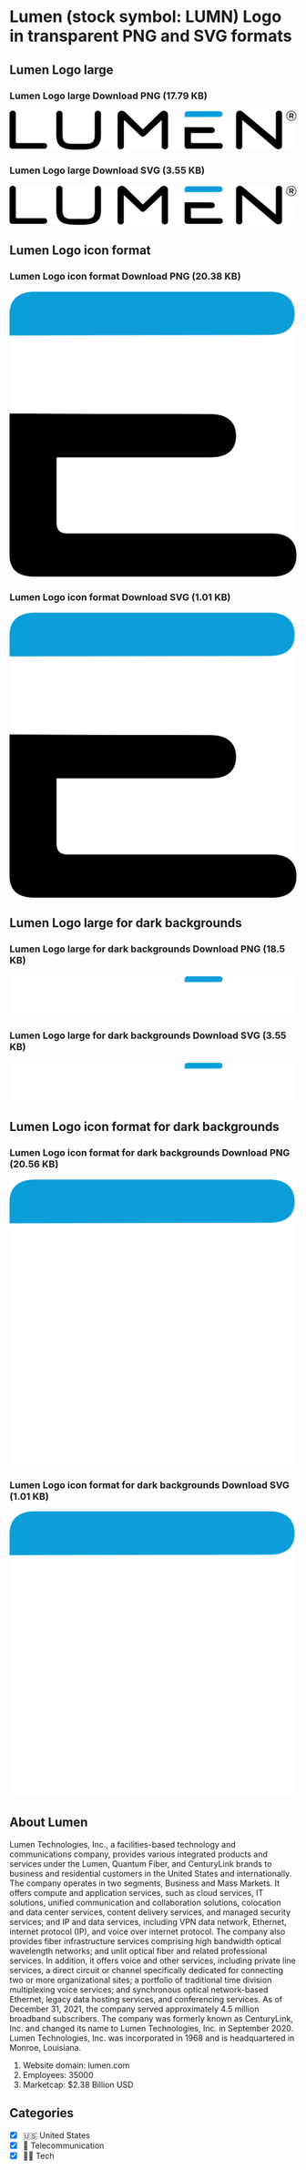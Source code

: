 # Lumen (stock symbol: LUMN) Logo in transparent PNG and SVG formats

## Lumen Logo large

### Lumen Logo large Download PNG (17.79 KB)

![Lumen Logo large Download PNG (17.79 KB)](/img/orig/LUMN_BIG-192e2681.png)

### Lumen Logo large Download SVG (3.55 KB)

![Lumen Logo large Download SVG (3.55 KB)](/img/orig/LUMN_BIG-dda15c8e.svg)

## Lumen Logo icon format

### Lumen Logo icon format Download PNG (20.38 KB)

![Lumen Logo icon format Download PNG (20.38 KB)](/img/orig/LUMN-f59f7be5.png)

### Lumen Logo icon format Download SVG (1.01 KB)

![Lumen Logo icon format Download SVG (1.01 KB)](/img/orig/LUMN-629981a5.svg)

## Lumen Logo large for dark backgrounds

### Lumen Logo large for dark backgrounds Download PNG (18.5 KB)

![Lumen Logo large for dark backgrounds Download PNG (18.5 KB)](/img/orig/LUMN_BIG.D-cc16cd03.png)

### Lumen Logo large for dark backgrounds Download SVG (3.55 KB)

![Lumen Logo large for dark backgrounds Download SVG (3.55 KB)](/img/orig/LUMN_BIG.D-9c85634f.svg)

## Lumen Logo icon format for dark backgrounds

### Lumen Logo icon format for dark backgrounds Download PNG (20.56 KB)

![Lumen Logo icon format for dark backgrounds Download PNG (20.56 KB)](/img/orig/LUMN.D-31b93f82.png)

### Lumen Logo icon format for dark backgrounds Download SVG (1.01 KB)

![Lumen Logo icon format for dark backgrounds Download SVG (1.01 KB)](/img/orig/LUMN.D-45bc2ff4.svg)

## About Lumen

Lumen Technologies, Inc., a facilities-based technology and communications company, provides various integrated products and services under the Lumen, Quantum Fiber, and CenturyLink brands to business and residential customers in the United States and internationally. The company operates in two segments, Business and Mass Markets. It offers compute and application services, such as cloud services, IT solutions, unified communication and collaboration solutions, colocation and data center services, content delivery services, and managed security services; and IP and data services, including VPN data network, Ethernet, internet protocol (IP), and voice over internet protocol. The company also provides fiber infrastructure services comprising high bandwidth optical wavelength networks; and unlit optical fiber and related professional services. In addition, it offers voice and other services, including private line services, a direct circuit or channel specifically dedicated for connecting two or more organizational sites; a portfolio of traditional time division multiplexing voice services; and synchronous optical network-based Ethernet, legacy data hosting services, and conferencing services. As of December 31, 2021, the company served approximately 4.5 million broadband subscribers. The company was formerly known as CenturyLink, Inc. and changed its name to Lumen Technologies, Inc. in September 2020. Lumen Technologies, Inc. was incorporated in 1968 and is headquartered in Monroe, Louisiana.

1. Website domain: lumen.com
2. Employees: 35000
3. Marketcap: $2.38 Billion USD


## Categories
- [x] 🇺🇸 United States
- [x] 📡 Telecommunication
- [x] 👩‍💻 Tech
